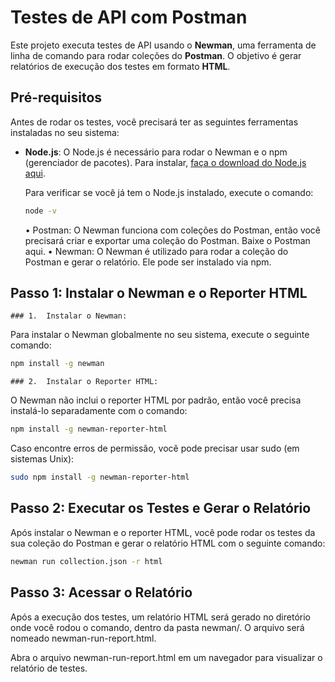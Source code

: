 # Testes de API com Postman

Este projeto executa testes de API usando o **Newman**, uma ferramenta de linha de comando para rodar coleções do **Postman**. O objetivo é gerar relatórios de execução dos testes em formato **HTML**.

## Pré-requisitos

Antes de rodar os testes, você precisará ter as seguintes ferramentas instaladas no seu sistema:

- **Node.js**: O Node.js é necessário para rodar o Newman e o npm (gerenciador de pacotes). Para instalar, [faça o download do Node.js aqui](https://nodejs.org/).
  
  Para verificar se você já tem o Node.js instalado, execute o comando:
  ```bash
  node -v
  ```

  •	Postman: O Newman funciona com coleções do Postman, então você precisará criar e exportar uma coleção do Postman. Baixe o Postman aqui.
  •	Newman: O Newman é utilizado para rodar a coleção do Postman e gerar o relatório. Ele pode ser instalado via npm.

## Passo 1: Instalar o Newman e o Reporter HTML
    ### 1.	Instalar o Newman:
Para instalar o Newman globalmente no seu sistema, execute o seguinte comando:
```bash
npm install -g newman
````

    ### 2.  Instalar o Reporter HTML:
O Newman não inclui o reporter HTML por padrão, então você precisa instalá-lo separadamente com o comando:
```bash
npm install -g newman-reporter-html
```

Caso encontre erros de permissão, você pode precisar usar sudo (em sistemas Unix):
```bash
sudo npm install -g newman-reporter-html
```


## Passo 2: Executar os Testes e Gerar o Relatório

Após instalar o Newman e o reporter HTML, você pode rodar os testes da sua coleção do Postman e gerar o relatório HTML com o seguinte comando:
```bash
newman run collection.json -r html
```

## Passo 3: Acessar o Relatório

Após a execução dos testes, um relatório HTML será gerado no diretório onde você rodou o comando, dentro da pasta newman/. O arquivo será nomeado newman-run-report.html.

Abra o arquivo newman-run-report.html em um navegador para visualizar o relatório de testes.
